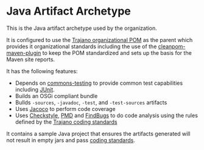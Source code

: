 Java Artifact Archetype
=======================

This is the Java artifact archetype used by the organization.

It is configured to use the [Trajano organizational POM][1] as the parent
which provides it organizational standards including the use of the
[cleanpom-maven-plugin][2] to keep the POM standardized and sets up the basis
for the Maven site reports.

It has the following features:

* Depends on [commons-testing][] to provide common test capabilities including
  [JUnit][].
* Builds an OSGi compliant bundle
* Bullds `-sources`, `-javadoc`, `-test`, and `-test-sources` artifacts
* Uses [Jacoco][] to perform code coverage
* Uses [Checkstyle][], [PMD][] and [FindBugs][] to do code analysis using the
  rules defined by the [Trajano coding standards][3] 

It contains a sample Java project that ensures the artifacts generated will
not result in empty jars and pass [coding standards][3].


[1]: http://site.trajano.net/trajano/
[2]: http://site.trajano.net/cleanpom-maven-plugin/
[3]: http://site.trajano.net/coding-standards/
[commons-testing]: http://site.trajano.net/commons-testing/
[Jacoco]: http://www.eclemma.org/jacoco/
[Checkstyle]: http://checkstyle.sourceforge.net/
[PMD]: http://pmd.sourceforge.net/
[FindBugs]: http://findbugs.sourceforge.net/
[JUnit]: http://junit.org/
